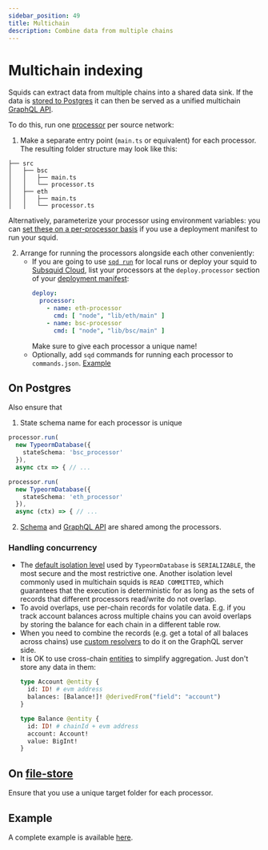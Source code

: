 ```yaml
---
sidebar_position: 49
title: Multichain
description: Combine data from multiple chains
---
```


# Multichain indexing

Squids can extract data from multiple chains into a shared data sink. If the data is [stored to Postgres](/sdk/resources/persisting-data/typeorm) it can then be served as a unified multichain [GraphQL API](/sdk/reference/graphql-server).

To do this, run one [processor](/sdk/overview) per source network:

1. Make a separate entry point (`main.ts` or equivalent) for each processor. The resulting folder structure may look like this:
  ```
  ├── src
  │   ├── bsc
  │   │   ├── main.ts
  │   │   └── processor.ts
  │   ├── eth
  │   │   ├── main.ts
  │   │   └── processor.ts
  ``` 

  Alternatively, parameterize your processor using environment variables: you can [set these on a per-processor basis](/cloud/reference/manifest/#processor) if you use a deployment manifest to run your squid.

2. Arrange for running the processors alongside each other conveniently:
   - If you are going to use [`sqd run`](/squid-cli/run) for local runs or deploy your squid to [Subsquid Cloud](/cloud), list your processors at the `deploy.processor` section of your [deployment manifest](/cloud/reference/manifest/#processor):
     ```yaml
     deploy:
       processor:
         - name: eth-processor
           cmd: [ "node", "lib/eth/main" ]
         - name: bsc-processor
           cmd: [ "node", "lib/bsc/main" ]
     ```
     Make sure to give each processor a unique name!
   - Optionally, add `sqd` commands for running each processor to `commands.json`. [Example](https://github.com/subsquid-labs/multichain-transfers-example/blob/master/commands.json)

## On Postgres

Also ensure that

1. State schema name for each processor is unique
  ```ts title=src/bsc/main.ts
  processor.run(
    new TypeormDatabase({
      stateSchema: 'bsc_processor'
    }),
    async ctx => { // ...
  ```
  ```ts title=src/eth/main.ts
  processor.run(
    new TypeormDatabase({
      stateSchema: 'eth_processor'
    }),
    async (ctx) => { // ...
  ```

2. [Schema](/sdk/reference/schema-file) and [GraphQL API](/sdk/reference/graphql-server) are shared among the processors.

### Handling concurrency

  - The [default isolation level](/sdk/resources/persisting-data/typeorm/#constructor-options) used by `TypeormDatabase` is `SERIALIZABLE`, the most secure and the most restrictive one. Another isolation level commonly used in multichain squids is `READ COMMITTED`, which guarantees that the execution is deterministic for as long as the sets of records that different processors read/write do not overlap.
  - To avoid overlaps, use per-chain records for volatile data. E.g. if you track account balances across multiple chains you can avoid overlaps by storing the balance for each chain in a different table row.
  - When you need to combine the records (e.g. get a total of all balaces across chains) use [custom resolvers](/sdk/reference/graphql-server/custom-resolvers) to do it on the GraphQL server side.
  - It is OK to use cross-chain [entities](/sdk/reference/schema-file/entities) to simplify aggregation. Just don't store any data in them:
    ```graphql
    type Account @entity {
      id: ID! # evm address
      balances: [Balance!]! @derivedFrom("field": "account")
    }

    type Balance @entity {
      id: ID! # chainId + evm address
      account: Account!
      value: BigInt!
    }
    ```

## On [file-store](/sdk/resources/persisting-data/file)

Ensure that you use a unique target folder for each processor.

## Example

A complete example is available [here](https://github.com/subsquid-labs/squid-multichain-template).
